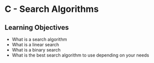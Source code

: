 # C - Search Algorithms
## Learning Objectives

* What is a search algorithm
* What is a linear search
* What is a binary search
* What is the best search algorithm to use depending on your needs
